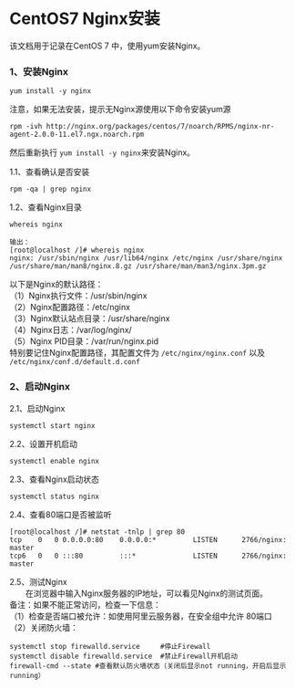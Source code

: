 # CentOS7 Nginx安装
该文档用于记录在CentOS 7 中，使用yum安装Nginx。
### 1、安装Nginx

	yum install -y nginx
注意，如果无法安装，提示无Nginx源使用以下命令安装yum源

	rpm -ivh http://nginx.org/packages/centos/7/noarch/RPMS/nginx-nr-agent-2.0.0-11.el7.ngx.noarch.rpm
然后重新执行 `yum install -y nginx`来安装Nginx。

1.1、查看确认是否安装

	rpm -qa | grep nginx

1.2、查看Nginx目录

	whereis nginx
	
	输出：
	[root@localhost /]# whereis nginx
	nginx: /usr/sbin/nginx /usr/lib64/nginx /etc/nginx /usr/share/nginx /usr/share/man/man8/nginx.8.gz /usr/share/man/man3/nginx.3pm.gz

以下是Nginx的默认路径：        
（1）Nginx执行文件：/usr/sbin/nginx           
（2）Nginx配置路径：/etc/nginx        
（3）Nginx默认站点目录：/usr/share/nginx      
（4）Nginx日志：/var/log/nginx/      
（5）Nginx PID目录：/var/run/nginx.pid        
特别要记住Nginx配置路径，其配置文件为 `/etc/nginx/nginx.conf` 以及 `/etc/nginx/conf.d/default.d.conf`

### 2、启动Nginx

2.1、启动Nginx

	systemctl start nginx

2.2、设置开机启动

	systemctl enable nginx

2.3、查看Nginx启动状态

	systemctl status nginx

2.4、查看80端口是否被监听

	[root@localhost /]# netstat -tnlp | grep 80
	tcp    0   0 0.0.0.0:80    0.0.0.0:*         LISTEN      2766/nginx: master  
	tcp6   0   0 :::80         :::*              LISTEN      2766/nginx: master

2.5、测试Nginx      
&emsp;&emsp;在浏览器中输入Nginx服务器的IP地址，可以看见Nginx的测试页面。        
备注：如果不能正常访问，检查一下信息：     
（1）检查是否端口被允许：如使用阿里云服务器，在安全组中允许 80端口        
（2）关闭防火墙：

	systemctl stop firewalld.service     #停止Firewall
	systemctl disable firewalld.service  #禁止Firewall开机启动
	firewall-cmd --state #查看默认防火墙状态（关闭后显示not running，开启后显示running）